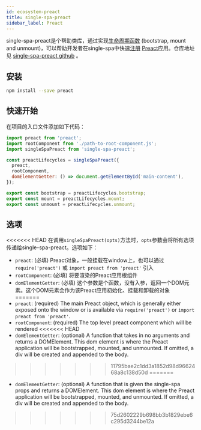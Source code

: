 ```yaml
---
id: ecosystem-preact
title: single-spa-preact
sidebar_label: Preact
---
```

single-spa-preact是个帮助类库，通过实现[生命周期函数](building-applications.md#registered-application-lifecycle) (bootstrap, mount and unmount)，可以帮助开发者在single-spa中快速[注册](configuration#registering-applications) [Preact](https://preactjs.com/)应用。仓库地址见 [single-spa-preact github](https://github.com/single-spa/single-spa-preact) 。
## 安装
```sh
npm install --save preact
```

## 快速开始
在项目的入口文件添加如下代码：

```js
import preact from 'preact';
import rootComponent from './path-to-root-component.js';
import singleSpaPreact from 'single-spa-preact';

const preactLifecycles = singleSpaPreact({
  preact,
  rootComponent,
  domElementGetter: () => document.getElementById('main-content'),
});

export const bootstrap = preactLifecycles.bootstrap;
export const mount = preactLifecycles.mount;
export const unmount = preactLifecycles.unmount;
```

## 选项

<<<<<<< HEAD
在调用`singleSpaPreact(opts)`方法时，```opts```参数会将所有选项传递给single-spa-preact。选项如下：
- `preact`: (必填) Preact对象，一般挂载在window上，也可以通过`require('preact')`  或  `import preact from 'preact'` 引入
- `rootComponent`: (必填) 将要渲染的Preact应用根组件
- `domElementGetter`: (必填) 这个参数是个函数，没有入参，返回一个DOM元素。这个DOM元素会作为该Preact应用初始化、挂载和卸载的对象
=======
- `preact`: (required) The main Preact object, which is generally either exposed onto the window or is available via `require('preact')` or `import preact from 'preact'`.
- `rootComponent`: (required) The top level preact component which will be rendered
<<<<<<< HEAD
- `domElementGetter`: (optional) A function that takes in no arguments and returns a DOMElement. This dom element is where the Preact application will be bootstrapped, mounted, and unmounted. If omitted, a div will be created and appended to the body.
>>>>>>> 11795bae2c1dd3a1852d98d9662468a8c138d50d
=======
- `domElementGetter`: (optional) A function that is given the single-spa props and returns a DOMElement. This dom element is where the Preact application will be bootstrapped, mounted, and unmounted. If omitted, a div will be created and appended to the body.
>>>>>>> 75d2602229b698bb3b1829ebe6c295d3244be12a
